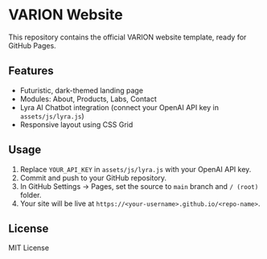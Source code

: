 # VARION Website

This repository contains the official VARION website template, ready for GitHub Pages.

## Features
- Futuristic, dark-themed landing page
- Modules: About, Products, Labs, Contact
- Lyra AI Chatbot integration (connect your OpenAI API key in `assets/js/lyra.js`)
- Responsive layout using CSS Grid

## Usage

1. Replace `YOUR_API_KEY` in `assets/js/lyra.js` with your OpenAI API key.
2. Commit and push to your GitHub repository.
3. In GitHub Settings → Pages, set the source to `main` branch and `/ (root)` folder.
4. Your site will be live at `https://<your-username>.github.io/<repo-name>`.

## License
MIT License
